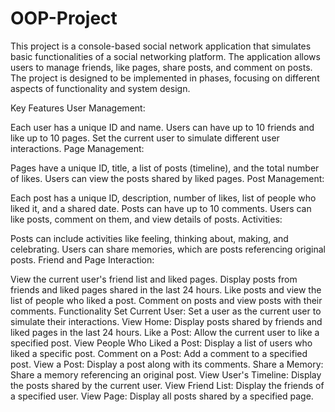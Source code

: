 # OOP-Project
This project is a console-based social network application that simulates basic functionalities of a social networking platform. The application allows users to manage friends, like pages, share posts, and comment on posts. The project is designed to be implemented in phases, focusing on different aspects of functionality and system design.

Key Features
User Management:

Each user has a unique ID and name.
Users can have up to 10 friends and like up to 10 pages.
Set the current user to simulate different user interactions.
Page Management:

Pages have a unique ID, title, a list of posts (timeline), and the total number of likes.
Users can view the posts shared by liked pages.
Post Management:

Each post has a unique ID, description, number of likes, list of people who liked it, and a shared date.
Posts can have up to 10 comments.
Users can like posts, comment on them, and view details of posts.
Activities:

Posts can include activities like feeling, thinking about, making, and celebrating.
Users can share memories, which are posts referencing original posts.
Friend and Page Interaction:

View the current user's friend list and liked pages.
Display posts from friends and liked pages shared in the last 24 hours.
Like posts and view the list of people who liked a post.
Comment on posts and view posts with their comments.
Functionality
Set Current User: Set a user as the current user to simulate their interactions.
View Home: Display posts shared by friends and liked pages in the last 24 hours.
Like a Post: Allow the current user to like a specified post.
View People Who Liked a Post: Display a list of users who liked a specific post.
Comment on a Post: Add a comment to a specified post.
View a Post: Display a post along with its comments.
Share a Memory: Share a memory referencing an original post.
View User's Timeline: Display the posts shared by the current user.
View Friend List: Display the friends of a specified user.
View Page: Display all posts shared by a specified page.
